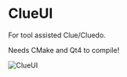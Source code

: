 ClueUI
======

For tool assisted Clue/Cluedo. 

Needs CMake and Qt4 to compile!

![ClueUI](http://mp3guy.github.io/img/ClueUI.png)

